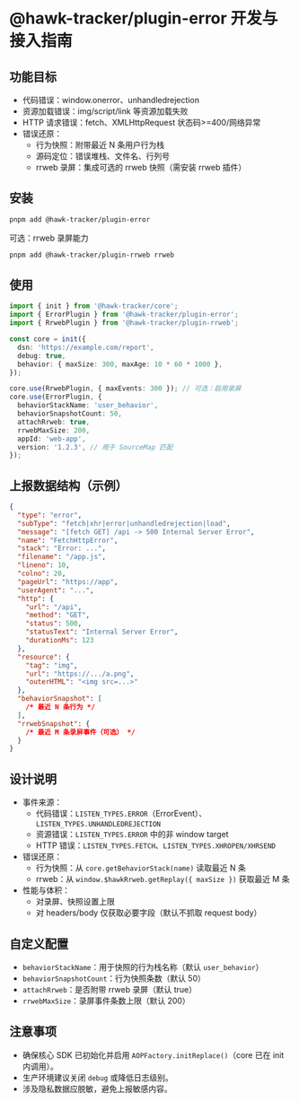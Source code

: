 # @hawk-tracker/plugin-error 开发与接入指南

## 功能目标

- 代码错误：window.onerror、unhandledrejection
- 资源加载错误：img/script/link 等资源加载失败
- HTTP 请求错误：fetch、XMLHttpRequest 状态码>=400/网络异常
- 错误还原：
  - 行为快照：附带最近 N 条用户行为栈
  - 源码定位：错误堆栈、文件名、行列号
  - rrweb 录屏：集成可选的 rrweb 快照（需安装 rrweb 插件）

## 安装

```bash
pnpm add @hawk-tracker/plugin-error
```

可选：rrweb 录屏能力

```bash
pnpm add @hawk-tracker/plugin-rrweb rrweb
```

## 使用

```ts
import { init } from '@hawk-tracker/core';
import { ErrorPlugin } from '@hawk-tracker/plugin-error';
import { RrwebPlugin } from '@hawk-tracker/plugin-rrweb';

const core = init({
  dsn: 'https://example.com/report',
  debug: true,
  behavior: { maxSize: 300, maxAge: 10 * 60 * 1000 },
});

core.use(RrwebPlugin, { maxEvents: 300 }); // 可选：启用录屏
core.use(ErrorPlugin, {
  behaviorStackName: 'user_behavior',
  behaviorSnapshotCount: 50,
  attachRrweb: true,
  rrwebMaxSize: 200,
  appId: 'web-app',
  version: '1.2.3', // 用于 SourceMap 匹配
});
```

## 上报数据结构（示例）

```json
{
  "type": "error",
  "subType": "fetch|xhr|error|unhandledrejection|load",
  "message": "[fetch GET] /api -> 500 Internal Server Error",
  "name": "FetchHttpError",
  "stack": "Error: ...",
  "filename": "/app.js",
  "lineno": 10,
  "colno": 20,
  "pageUrl": "https://app",
  "userAgent": "...",
  "http": {
    "url": "/api",
    "method": "GET",
    "status": 500,
    "statusText": "Internal Server Error",
    "durationMs": 123
  },
  "resource": {
    "tag": "img",
    "url": "https://.../a.png",
    "outerHTML": "<img src=...>"
  },
  "behaviorSnapshot": [
    /* 最近 N 条行为 */
  ],
  "rrwebSnapshot": {
    /* 最近 M 条录屏事件（可选） */
  }
}
```

## 设计说明

- 事件来源：
  - 代码错误：`LISTEN_TYPES.ERROR`（ErrorEvent）、`LISTEN_TYPES.UNHANDLEDREJECTION`
  - 资源错误：`LISTEN_TYPES.ERROR` 中的非 window target
  - HTTP 错误：`LISTEN_TYPES.FETCH`、`LISTEN_TYPES.XHROPEN/XHRSEND`
- 错误还原：
  - 行为快照：从 `core.getBehaviorStack(name)` 读取最近 N 条
  - rrweb：从 `window.$hawkRrweb.getReplay({ maxSize })` 获取最近 M 条
- 性能与体积：
  - 对录屏、快照设置上限
  - 对 headers/body 仅获取必要字段（默认不抓取 request body）

## 自定义配置

- `behaviorStackName`：用于快照的行为栈名称（默认 `user_behavior`）
- `behaviorSnapshotCount`：行为快照条数（默认 50）
- `attachRrweb`：是否附带 rrweb 录屏（默认 true）
- `rrwebMaxSize`：录屏事件条数上限（默认 200）

## 注意事项

- 确保核心 SDK 已初始化并启用 `AOPFactory.initReplace()`（core 已在 init 内调用）。
- 生产环境建议关闭 `debug` 或降低日志级别。
- 涉及隐私数据应脱敏，避免上报敏感内容。
